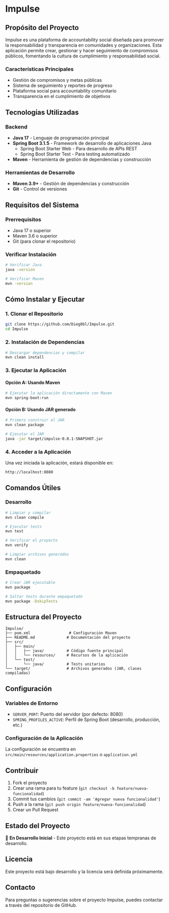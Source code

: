 # Impulse

## Propósito del Proyecto

Impulse es una plataforma de accountability social diseñada para promover la responsabilidad y transparencia en comunidades y organizaciones. Esta aplicación permite crear, gestionar y hacer seguimiento de compromisos públicos, fomentando la cultura de cumplimiento y responsabilidad social.

### Características Principales
- Gestión de compromisos y metas públicas
- Sistema de seguimiento y reportes de progreso
- Plataforma social para accountability comunitario
- Transparencia en el cumplimiento de objetivos

## Tecnologías Utilizadas

### Backend
- **Java 17** - Lenguaje de programación principal
- **Spring Boot 3.1.5** - Framework de desarrollo de aplicaciones Java
  - Spring Boot Starter Web - Para desarrollo de APIs REST
  - Spring Boot Starter Test - Para testing automatizado
- **Maven** - Herramienta de gestión de dependencias y construcción

### Herramientas de Desarrollo
- **Maven 3.9+** - Gestión de dependencias y construcción
- **Git** - Control de versiones

## Requisitos del Sistema

### Prerrequisitos
- Java 17 o superior
- Maven 3.6 o superior
- Git (para clonar el repositorio)

### Verificar Instalación
```bash
# Verificar Java
java -version

# Verificar Maven
mvn -version
```

## Cómo Instalar y Ejecutar

### 1. Clonar el Repositorio
```bash
git clone https://github.com/Dieg0bl/Impulse.git
cd Impulse
```

### 2. Instalación de Dependencias
```bash
# Descargar dependencias y compilar
mvn clean install
```

### 3. Ejecutar la Aplicación

#### Opción A: Usando Maven
```bash
# Ejecutar la aplicación directamente con Maven
mvn spring-boot:run
```

#### Opción B: Usando JAR generado
```bash
# Primero construir el JAR
mvn clean package

# Ejecutar el JAR
java -jar target/impulse-0.0.1-SNAPSHOT.jar
```

### 4. Acceder a la Aplicación
Una vez iniciada la aplicación, estará disponible en:
```
http://localhost:8080
```

## Comandos Útiles

### Desarrollo
```bash
# Limpiar y compilar
mvn clean compile

# Ejecutar tests
mvn test

# Verificar el proyecto
mvn verify

# Limpiar archivos generados
mvn clean
```

### Empaquetado
```bash
# Crear JAR ejecutable
mvn package

# Saltar tests durante empaquetado
mvn package -DskipTests
```

## Estructura del Proyecto

```
Impulse/
├── pom.xml                 # Configuración Maven
├── README.md              # Documentación del proyecto
├── src/
│   ├── main/
│   │   ├── java/          # Código fuente principal
│   │   └── resources/     # Recursos de la aplicación
│   └── test/
│       └── java/          # Tests unitarios
└── target/                # Archivos generados (JAR, clases compiladas)
```

## Configuración

### Variables de Entorno
- `SERVER_PORT`: Puerto del servidor (por defecto: 8080)
- `SPRING_PROFILES_ACTIVE`: Perfil de Spring Boot (desarrollo, producción, etc.)

### Configuración de la Aplicación
La configuración se encuentra en `src/main/resources/application.properties` o `application.yml`

## Contribuir

1. Fork el proyecto
2. Crear una rama para tu feature (`git checkout -b feature/nueva-funcionalidad`)
3. Commit tus cambios (`git commit -am 'Agregar nueva funcionalidad'`)
4. Push a la rama (`git push origin feature/nueva-funcionalidad`)
5. Crear un Pull Request

## Estado del Proyecto

🚧 **En Desarrollo Inicial** - Este proyecto está en sus etapas tempranas de desarrollo.

## Licencia

Este proyecto está bajo desarrollo y la licencia será definida próximamente.

## Contacto

Para preguntas o sugerencias sobre el proyecto Impulse, puedes contactar a través del repositorio de GitHub.